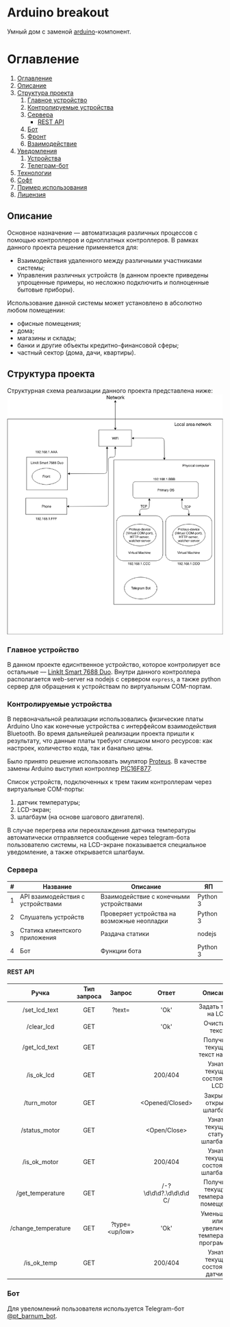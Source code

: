 # Arduino breakout

Умный дом с заменой [arduino](https://www.arduino.cc/index.php)-компонент.

# Оглавление

1. [Оглавление](#оглавление)
1. [Описание](#описание)
1. [Структура проекта](#структура-проекта)
   1. [Главное устройство](#главное-устройство)
   1. [Контролируемые устройства](#контролируемые-устройства)
   1. [Сервера](#сервера)
        * [REST API](#rest-api)
   1. [Бот](#бот)
   1. [Фронт](#фронт)
   1. [Взаимодействие](#взаимодействие)
1. [Уведомления](#уведомления)
   1. [Устройства](#уведомления-устройства)
   1. [Телеграм-бот](#уведомления-телеграм-бот)
1. [Технологии](#технологии)
1. [Софт](#софт)
1. [Пример использования](#пример-использования)
1. [Лицензия](#лицензия)

## Описание

Основное назначение –– автоматизация различных процессов с помощью контроллеров и одноплатных контроллеров. В рамках данного проекта решение применяется для:

* Взаимодействия удаленного между различными участниками системы;
* Управления различных устройств (в данном проекте приведены упрощенные примеры, но несложно подключить и полноценные бытовые приборы).  

Использование данной системы может установлено в абсолютно любом помещении:
* офисные помещения;
* дома;
* магазины и склады;
* банки и другие объекты кредитно-финансовой сферы;
* частный сектор (дома, дачи, квартиры).

## Структура проекта

Структурная схема реализации данного проекта представлена ниже:
![Функциональная схема](/static/functional_scheme.png)  

### Главное устройство

В данном проекте едиснтвенное устройство, которое контролирует все остальные –– [LinkIt Smart 7688 Duo](http://wiki.seeedstudio.com/LinkIt_Smart_7688_Duo/). Внутри данного контроллера располагается web-server на nodejs с сервером `express`, а также python сервер для обращения к устройствам по виртуальным COM-портам. 
 
### Контролируемые устройства

В первоначальной реализации использовались физические платы Arduino Uno как конечные устройства с интерфейсом взаимодействия Bluetooth. Во время дальнейшей реализации проекта пришли к результату, что данные платы требуют слишком много ресурсов: как настроек, количество кода, так и банально цены. 

Было принято решение использовать эмулятор [Proteus](https://ru.wikipedia.org/wiki/Proteus_(система_автоматизированного_проектирования)). В качестве замены Arduino выступил контроллер [PIC16F877](http://radio-hobby.org/uploads/datasheets/pic/pic16f873-pic16f877.pdf).

Список устройств, подключенных к трем таким контроллерам через виртуальные COM-порты:
1. датчик температуры;
1. LCD-экран;
1. шлагбаум (на основе шагового двигателя).

В случае перегрева или переохлаждения датчика температуры автоматически отправляется сообщение через telegram-бота пользователю системы, на LCD-экране показывается специальное уведомление, а также открывается шлагбаум.

### Сервера

| # 	| Название                          	| Описание                                    	| ЯП       	|
|---	|-----------------------------------	|---------------------------------------------	|----------	|
| 1 	| API взаимодействия с устройствами 	| Взаимодействие с конечными устройствами     	| Python 3 	|
| 2 	| Слушатель устройств               	| Проверяет устройства на возможные неопладки 	| Python 3 	|
| 3 	| Статика клиентского приложения    	| Раздача статики                             	| nodejs   	|
| 4 	| Бот                               	| Функции бота                                	| Python 3 	|

#### REST API

|        Ручка        	| Тип запроса 	|     Запрос     	|          Ответ         	|                    Описание                    	|
|:-------------------:	|:-----------:	|:--------------:	|:----------------------:	|:----------------------------------------------:	|
|    /set_lcd_text    	|     GET     	| ?text=<string> 	|          'Ok'          	|               Задать текст на LCD              	|
|      /clear_lcd     	|     GET     	|                	|          'Ok'          	|                 Очистить текст                 	|
|    /get_lcd_text    	|     GET     	|                	|        <string>        	|          Получить текущий текст на LCD         	|
|      /is_ok_lcd     	|     GET     	|                	|         200/404        	|          Узнать текущее состояние LCD          	|
|     /turn_motor     	|     GET     	|                	|     <Opened/Closed>    	|            Закрыть/открыть шлагбаум            	|
|    /status_motor    	|     GET     	|                	|      <Open/Close>      	|         Узнать текущий статус шлагбаума        	|
|     /is_ok_motor    	|     GET     	|                	|         200/404        	|       Узнать текущее состояние шлагбаума       	|
|   /get_temperature  	|     GET     	|                	| /-?\d\d\d?.\d\d\d\d C/ 	|     Получить текущую температуру помещения     	|
| /change_temperature 	|     GET     	| ?type=<up/low> 	|          'Ok'          	| Уменьшить или увеличить температуру программно 	|
|     /is_ok_temp     	|     GET     	|                	|         200/404        	|        Узнать текущее состояние датчика        	|

### Бот

Для увеломлений пользователя используется Telegram-бот [@pt_barnum_bot](https://t.me/pt_barnum_bot).
